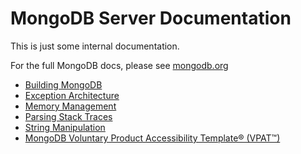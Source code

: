 MongoDB Server Documentation
============

This is just some internal documentation.

For the full MongoDB docs, please see [mongodb.org](http://www.mongodb.org/)

* [Building MongoDB](building.md)
* [Exception Architecture](exception_architecture.md)
* [Memory Management](memory_management.md)
* [Parsing Stack Traces](parsing_stack_traces.md)
* [String Manipulation](string_manipulation.md)
* [MongoDB Voluntary Product Accessibility Template® (VPAT™)](vpat.md)
